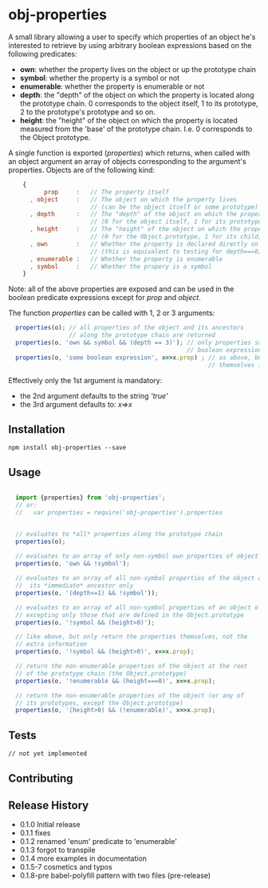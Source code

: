obj-properties
=========

A small library allowing a user to specify which properties of an
object he's interested to retrieve by using arbitrary boolean expressions
based on the following predicates:

* **own**: whether the property lives on the object or up the prototype chain
* **symbol**: whether the property is a symbol or not
* **enumerable**: whether the property is enumerable or not
* **depth**: the "depth" of the object on which the property is located along the prototype chain.
        0 corresponds to the object itself, 1 to its prototype, 2 to the prototype's prototype
         and so on.
* **height**: the "height" of the object on which the property is located measured from the 'base'
      of the prototype chain. I.e. 0 corresponds to the Object prototype.

A single function is exported (*properties*) which returns, when called with an object argument
an array of objects corresponding to the argument's properties. Objects are of the following kind:

```javascript
    {
          prop     :   // The property itself
      , object     :   // The object on which the property lives
                       // (can be the object itself or some prototype)
      , depth      :   // The "depth" of the object on which the property is declared
                       // (0 for the object itself, 1 for its prototype)
      , height     :   // The "height" of the object on which the property is declared
                       // (0 for the Object.prototype, 1 for its child, etc.)
      , own        :   // Whether the property is declared directly on the object passed as argument
                       // (this is equivalent to testing for depth===0)
      , enumerable :   // Whether the property is enumerable
      , symbol     :   // Whether the propery is a symbol
    }
```

Note: all of the above properties are exposed and can be used in the boolean predicate expressions except for *prop* and
*object*.


The function *properties* can be called with 1, 2 or 3 arguments:

```javascript
  properties(o); // all properties of the object and its ancestors
                 // along the prototype chain are returned
  properties(o, 'own && symbol && (depth == 3)'); // only properties satisfying the arbitrary
                                                  // boolean expression are returned
  properties(o, 'some boolean expression', x=>x.prop) ; // as above, but only return the properties
                                                        // themselves in the returned array

```

Effectively only the 1st argument is mandatory:

* the 2nd argument defaults to the string *'true'*
* the 3rd argument defaults to: *x=>x*

## Installation


    npm install obj-properties --save


## Usage

```javascript

  import {properties} from 'obj-properties';
  // or:
  //   var properties = require('obj-properties').properties


  // evaluates to *all* properties along the prototype chain
  properties(o);
  
  // evaluates to an array of only non-symbol own properties of object o
  properties(o, 'own && !symbol');

  // evaluates to an array of all non-symbol properties of the object and
  //  its *immediate* ancestor only
  properties(o, '(depth<=1) && !symbol'));

  // evaluates to an array of all non-symbol properties of an object o
  // excepting only those that are defined in the Object.prototype
  properties(o, '!symbol && (height>0)');

  // like above, but only return the properties themselves, not the
  // extra information
  properties(o, '!symbol && (height>0)', x=>x.prop);

  // return the non-enumerable properties of the object at the root
  // of the prototype chain (the Object.prototype)
  properties(o, '!enumerable && (height===0)', x=>x.prop);

  // return the non-enumerable properties of the object (or any of
  // its prototypes, except the Object.prototype)
  properties(o, '(height>0) && (!enumerable)', x=>x.prop);
```


## Tests

    // not yet implemented

## Contributing



## Release History

* 0.1.0 Initial release
* 0.1.1 fixes
* 0.1.2 renamed 'enum' predicate to 'enumerable'
* 0.1.3 forgot to transpile
* 0.1.4 more examples in documentation
* 0.1.5-7 cosmetics and typos
* 0.1.8-pre babel-polyfill pattern with two files (pre-release)